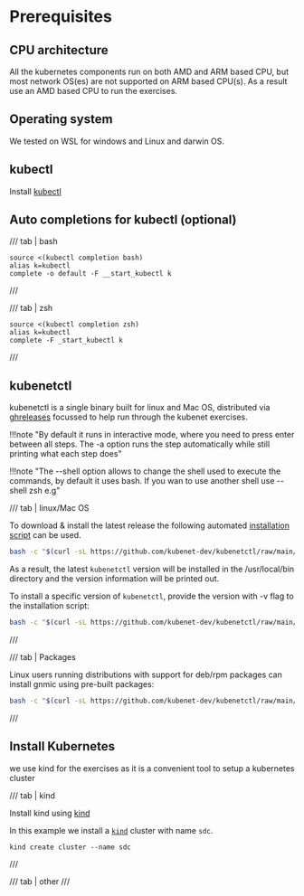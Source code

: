# Prerequisites

## CPU architecture

All the kubernetes components run on both AMD and ARM based CPU, but most network OS(es) are not supported on ARM based CPU(s). As a result use an AMD based CPU to run the exercises.

## Operating system

We tested on WSL for windows and Linux and darwin OS.

## kubectl

Install [kubectl][kubectl]

## Auto completions for kubectl (optional)

/// tab | bash

```
source <(kubectl completion bash)
alias k=kubectl
complete -o default -F __start_kubectl k
```
///

/// tab | zsh
```
source <(kubectl completion zsh)
alias k=kubectl
complete -F _start_kubectl k
```
///

## kubenetctl

kubenetctl is a single binary built for linux and Mac OS, distributed via [ghreleases][ghreleases] focussed to help run through the kubenet exercises. 

!!!note "By default it runs in interactive mode, where you need to press enter between all steps. The -a option runs the step automatically while still printing what each step does"


!!!note "The --shell option allows to change the shell used to execute the commands, by default it uses bash. If you wan to use another shell use --shell zsh e.g"

/// tab | linux/Mac OS

To download & install the latest release the following automated [installation script][installscript] can be used.

```bash
bash -c "$(curl -sL https://github.com/kubenet-dev/kubenetctl/raw/main/install.sh)"
```

As a result, the latest `kubenetctl` version will be installed in the /usr/local/bin directory and the version information will be printed out.


To install a specific version of `kubenetctl`, provide the version with -v flag to the installation script:

```bash
bash -c "$(curl -sL https://github.com/kubenet-dev/kubenetctl/raw/main/install.sh)" -- -v 0.0.1
```

///

/// tab | Packages

Linux users running distributions with support for deb/rpm packages can install gnmic using pre-built packages:

```bash
bash -c "$(curl -sL https://github.com/kubenet-dev/kubenetctl/raw/main/install.sh)" -- --use-pkg
```

///

## Install Kubernetes 

we use kind for the exercises as it is a convenient tool to setup a kubernetes cluster 

/// tab | kind

Install kind using [kind][kind-install]

In this example we install a [`kind`][kind] cluster with name `sdc`. 

```
kind create cluster --name sdc
```
///

/// tab | other
///

[kind-install]: https://kind.sigs.k8s.io/docs/user/quick-start/#installation
[kind]: https://kind.sigs.k8s.io/
[kubectl]: https://kubernetes.io/docs/tasks/tools/
[ghreleases]: https://github.com/pkgserver-dev/pkgctl/releases
[installscript]: https://github.com/pkgserver-dev/pkgctl/blob/main/install.sh